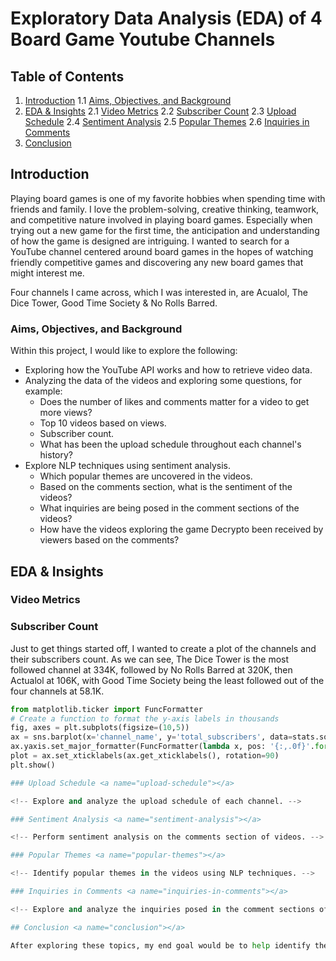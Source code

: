 # Exploratory Data Analysis (EDA) of 4 Board Game Youtube Channels

## Table of Contents
1. [Introduction](#introduction)
   1.1 [Aims, Objectives, and Background](#aims-objectives-and-background)
2. [EDA & Insights](#eda-and-insights)
   2.1 [Video Metrics](#video-metrics)
   2.2 [Subscriber Count](#subscriber-count)
   2.3 [Upload Schedule](#upload-schedule)
   2.4 [Sentiment Analysis](#sentiment-analysis)
   2.5 [Popular Themes](#popular-themes)
   2.6 [Inquiries in Comments](#inquiries-in-comments)
3. [Conclusion](#conclusion)

## Introduction <a name="introduction"></a>

Playing board games is one of my favorite hobbies when spending time with friends and family. I love the problem-solving, creative thinking, teamwork, and competitive nature involved in playing board games. Especially when trying out a new game for the first time, the anticipation and understanding of how the game is designed are intriguing. I wanted to search for a YouTube channel centered around board games in the hopes of watching friendly competitive games and discovering any new board games that might interest me.

Four channels I came across, which I was interested in, are Acualol, The Dice Tower, Good Time Society & No Rolls Barred.

### Aims, Objectives, and Background <a name="aims-objectives-and-background"></a>

Within this project, I would like to explore the following:

* Exploring how the YouTube API works and how to retrieve video data.
* Analyzing the data of the videos and exploring some questions, for example:
  * Does the number of likes and comments matter for a video to get more views?
  * Top 10 videos based on views.
  * Subscriber count.
  * What has been the upload schedule throughout each channel's history?
* Explore NLP techniques using sentiment analysis.
  * Which popular themes are uncovered in the videos.
  * Based on the comments section, what is the sentiment of the videos?
  * What inquiries are being posed in the comment sections of the videos?
  * How have the videos exploring the game Decrypto been received by viewers based on the comments?

## EDA & Insights <a name="eda-and-insights"></a>

### Video Metrics <a name="video-metrics"></a>

<!-- Include analysis of video metrics such as likes, comments, and views. -->

### Subscriber Count <a name="subscriber-count"></a>

Just to get things started off, I wanted to create a plot of the channels and their subscribers count. As we can see, The Dice Tower is the most followed channel at 334K, followed by No Rolls Barred at 320K, then Actualol at 106K, with Good Time Society being the least followed out of the four channels at 58.1K.

```python
from matplotlib.ticker import FuncFormatter
# Create a function to format the y-axis labels in thousands
fig, axes = plt.subplots(figsize=(10,5))
ax = sns.barplot(x='channel_name', y='total_subscribers', data=stats.sort_values('total_subscribers', ascending=False))
ax.yaxis.set_major_formatter(FuncFormatter(lambda x, pos: '{:,.0f}'.format(x/1000) + 'K'))
plot = ax.set_xticklabels(ax.get_xticklabels(), rotation=90)
plt.show()

### Upload Schedule <a name="upload-schedule"></a>

<!-- Explore and analyze the upload schedule of each channel. -->

### Sentiment Analysis <a name="sentiment-analysis"></a>

<!-- Perform sentiment analysis on the comments section of videos. -->

### Popular Themes <a name="popular-themes"></a>

<!-- Identify popular themes in the videos using NLP techniques. -->

### Inquiries in Comments <a name="inquiries-in-comments"></a>

<!-- Explore and analyze the inquiries posed in the comment sections of the videos. -->

## Conclusion <a name="conclusion"></a>

After exploring these topics, my end goal would be to help identify the best 2 channels I preferably would follow.
